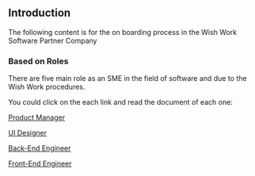 ## Introduction

The following content is for the on boarding process in the Wish Work Software Partner Company

### Based on Roles
There are five main role as an SME in the field of software and due to the Wish Work procedures. 

You could click on the each link and read the document of each one:

[Product Manager](product_manager/README.md)

[UI Designer](ui_designer/README.md)

[Back-End Engineer](back_end_engineer/README.md)

[Front-End Engineer](front_end_engineer/README.md)
